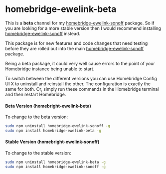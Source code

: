 # homebridge-ewelink-beta
This is a **beta** channel for my [homebridge-ewelink-sonoff](https://github.com/thepotterfamily/homebridge-ewelink-sonoff) package. So if you are looking for a more stable version then I would recommend installing [homebridge-ewelink-sonoff](https://github.com/thepotterfamily/homebridge-ewelink-sonoff) instead.

This package is for new features and code changes that need testing before they are rolled out into the main [homebridge-ewelink-sonoff](https://github.com/thepotterfamily/homebridge-ewelink-sonoff) package.

Being a beta package, it could very well cause errors to the point of your Homebridge instance being unable to start.

To switch between the different versions you can use Homebridge Config UI X to uninstall and reinstall the other. The configuration is exactly the same for both. Or, simply run these commands in the Homebridge terminal and then restart Homebridge.

#### Beta Version (homebright-ewelink-beta)
To change to the beta version:
```bash
sudo npm uninstall homebridge-ewelink-sonoff -g
sudo npm install homebridge-ewelink-beta -g
```
#### Stable Version (homebright-ewelink-sonoff)
To change to the stable version:
```bash
sudo npm uninstall homebridge-ewelink-beta -g
sudo npm install homebridge-ewelink-sonoff -g
```
